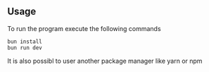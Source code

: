 ## Usage

To run the program execute the following commands
```
bun install
bun run dev
```

It is also possibl to user another package manager like yarn or npm
